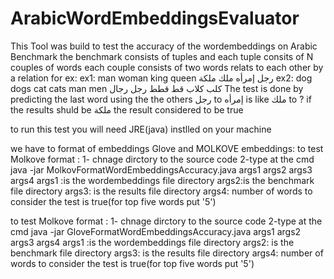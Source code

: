 # ArabicWordEmbeddingsEvaluator
This Tool was build to test the accuracy of the wordembeddings on Arabic Benchmark
the benchmark consists of tuples and each tuple consits of N couples of words each couple consists of two words relats to each other by a relation for ex:
ex1:
man woman king queen
رجل إمرأه ملك ملكة
ex2:
dog dogs cat cats man men
كلب كلاب قط قطط رجل رجال
The test is done by predicting the last word using the the others
رجل to إمرأه is like ملك to ?
if the results shuld be ملكة the result considered to be true


to run this test you will need JRE(java) instlled on your machine

we have to format of embeddings Glove and MOLKOVE embeddings:
to test Molkove format :
1- chnage dirctory to the source code
2-type at the cmd java -jar MolkovFormatWordEmbeddingsAccuracy.java args1 args2 args3 args4 
args1 :is the wordembeddings file directory
args2:is the benchmark file directory
args3: is the results file directory
args4: number of words to consider the test is true(for top five words put '5')

to test Molkove format :
1- chnage dirctory to the source code
2-type at the cmd java -jar GloveFormatWordEmbeddingsAccuracy.java args1 args2 args3 args4 
args1 :is the wordembeddings file directory
args2: is the benchmark file directory
args3: is the results file directory
args4: number of words to consider the test is true(for top five words put '5')
